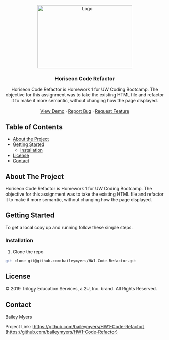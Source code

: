 <p align="center">
  <a href="https://baileymyers.github.io/HW1-Code-Refactor/">
    <img src="./assets/images/digital-marketing-meeting.jpg" alt="Logo" width="300" height="200">
  </a>

  <h3 align="center">Horiseon Code Refactor</h3>

  <p align="center">
    Horiseon Code Refactor is Homework 1 for UW Coding Bootcamp. The objective for this assignment was to take the existing HTML file and refactor it to make it more semantic, without changing how the page displayed.
    <br />
    <br />
    <a href="https://github.com/baileymyers/HW1-Code-Refactor">View Demo</a>
    ·
    <a href="https://github.com/baileymyers/HW1-Code-Refactor/issues">Report Bug</a>
    ·
    <a href="https://github.com/baileymyers/HW1-Code-Refactor/issues">Request Feature</a>
  </p>
</p>



<!-- TABLE OF CONTENTS -->
## Table of Contents

* [About the Project](#about-the-project)
* [Getting Started](#getting-started)
  * [Installation](#installation)
* [License](#license)
* [Contact](#contact)



<!-- ABOUT THE PROJECT -->
## About The Project

Horiseon Code Refactor is Homework 1 for UW Coding Bootcamp. The objective for this assignment was to take the existing HTML file and refactor it to make it more semantic, without changing how the page displayed.

<!-- GETTING STARTED -->
## Getting Started

To get a local copy up and running follow these simple steps.

### Installation

1. Clone the repo
```sh
git clone git@github.com:baileymyers/HW1-Code-Refactor.git
```

<!-- LICENSE -->
## License

© 2019 Trilogy Education Services, a 2U, Inc. brand. All Rights Reserved.



<!-- CONTACT -->
## Contact

Bailey Myers

Project Link: [https://github.com/baileymyers/HW1-Code-Refactor](https://github.com/baileymyers/HW1-Code-Refactor)
